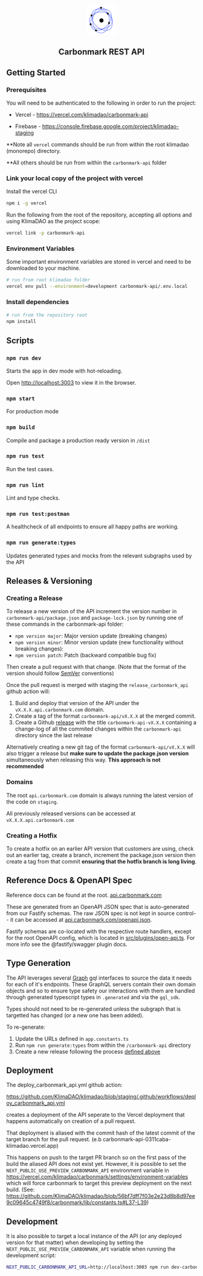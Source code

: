 <!-- PROJECT LOGO -->

<br />
<div align="center">
<a  href="https://github.com/github_username/repo_name">
<img  src="./assets/logo.png"  alt="Logo"  width="80"  height="80">
</a>
<h2 align="center">Carbonmark REST API</h2>
</div>

## Getting Started

### Prerequisites

You will need to be authenticated to the following in order to run the project:

- Vercel - https://vercel.com/klimadao/carbonmark-api

- Firebase - https://console.firebase.google.com/project/klimadao-staging

\*\*Note all `vercel` commands should be run from within the root klimadao (monorepo) directory.

\*\*All others should be run from within the `carbonmark-api` folder

### Link your local copy of the project with vercel

Install the vercel CLI

```sh
npm i -g vercel
```

Run the following from the root of the repository, accepting all options and using KlimaDAO as the project scope:

```sh
vercel link -p carbonmark-api
```

### Environment Variables

Some important environment variables are stored in vercel and need to be downloaded to your machine.

```sh
# run from root klimadao folder
vercel env pull --environment=development carbonmark-api/.env.local
```



### Install dependencies


```sh
# run from the repository root
npm install
```

## Scripts

### `npm run dev`

Starts the app in dev mode with hot-reloading.

Open [http://localhost:3003](http://localhost:3003) to view it in the browser.

### `npm start`

For production mode

### `npm build`

Compile and package a production ready version in `/dist`

### `npm run test`

Run the test cases.

### `npm run lint`

Lint and type checks.

### `npm run test:postman`

A healthcheck of all endpoints to ensure all happy paths are working.

### `npm run generate:types`

Updates generated types and mocks from the relevant subgraphs used by the API

## Releases & Versioning

### Creating a Release

To release a new version of the API increment the version number in `carbonmark-api/package.json` and `package-lock.json` by running one of these commands in the carbonmark-api folder:
- `npm version major`: Major version update (breaking changes)
- `npm version minor`: Minor version update (new functionality without breaking changes):
- `npm version patch`: Patch (backward compatible bug fix)

Then create a pull request with that change. (Note that the format of the version should follow [SemVer](https://semver.org/) conventions)

Once the pull request is merged with staging the `release_carbonmark_api` github action will: 
1. Build and deploy that version of the API under the `vX.X.X.api.carbonmark.com` domain.
2. Create a tag of the format `carbonmark-api/vX.X.X` at the merged commit.
3. Create a Github [release](https://github.com/KlimaDAO/klimadao/releases) with the title `carbonmark-api-vX.X.X` containing a change-log of all the commited changes within the `carbonmark-api` directory since the last release

Alternatively creating a new git tag of the format `carbonmark-api/vX.X.X` will also trigger a release but **make sure to update the package.json version** simultaneously when releasing this way. **This approach is not recommended**

### Domains
The root `api.carbonmark.com` domain is always running the latest version of the code on `staging`.

All previously released versions can be accessed at `vX.X.X.api.carbonmark.com`

### Creating a Hotfix

To create a hotfix on an earlier API version that customers are using, check out an earlier tag, create a branch, increment the package.json version then create a tag from that commit **ensuring that the hotfix branch is long living**.

## Reference Docs & OpenAPI Spec

Reference docs can be found at the root.
[api.carbonmark.com](https://api.carbonmark.com)

These are generated from an OpenAPI JSON spec that is auto-generated from our Fastify schemas. The raw JSON spec is not kept in source control-- it can be accessed at [api.carbonmark.com/openapi.json](https://api.carbonmark.com/openapi.json).

Fastify schemas are co-located with the respective route handlers, except for the root OpenAPI config, which is located in [src/plugins/open-api.ts](./src/plugins/open-api.ts). For more info see the @fastify/swagger plugin docs.

## Type Generation
The API leverages several [Graph](https://thegraph.com/) gql interfaces to source the data it needs for each of it's endpoints. These GraphQL servers contain their own domain objects and so to ensure type safety our interactions with them are handled through generated typescript types in `.generated` and via the `gql_sdk`.

Types should not need to be re-generated unless the subgraph that is targetted has changed (or a new one has been added). 

To re-generate:
1. Update the URLs defined in `app.constants.ts` 
2. Run `npm run generate:types` from within the `/carbonmark-api` directory
3. Create a new release following the process [defined above](#creating-a-release)


## Deployment
The deploy_carbonmark_api.yml github action:

https://github.com/KlimaDAO/klimadao/blob/staging/.github/workflows/deploy_carbonmark_api.yml

creates a deployment of the API seperate to the Vercel deployment that happens automatically on creation of a pull request.

That deployment is aliased with the commit hash of the latest commit of the target branch for the pull request. (e.b carbonmark-api-0311caba-klimadao.vercel.app)

This happens on push to the target PR branch so on the first pass of the build the aliased API does not exist yet. However, it is possible to set the `NEXT_PUBLIC_USE_PREVIEW_CARBONMARK_API` environment variable in https://vercel.com/klimadao/carbonmark/settings/environment-variables which will force carbonmark to target this preview deployment on the next build. (See: https://github.com/KlimaDAO/klimadao/blob/56bf7dff7f03e2e23d8b8d97ee9c09645c4749f8/carbonmark/lib/constants.ts#L37-L39)

## Development
It is also possible to target a local instance of the API (or any deployed version for that matter) when developing by setting the `NEXT_PUBLIC_USE_PREVIEW_CARBONMARK_API` variable when running the development script:


```sh
NEXT_PUBLIC_CARBONMARK_API_URL=http://localhost:3003 npm run dev-carbonmark
```
